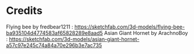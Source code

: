 # Credits #

Flying bee by fredbear1211 : https://sketchfab.com/3d-models/flying-bee-ba935104d4774583af65828289e8aad5 
Asian Giant Hornet by ArachnoBoy : https://sketchfab.com/3d-models/asian-giant-hornet-a57c97e245c74a84a70e296b3e7ac735
